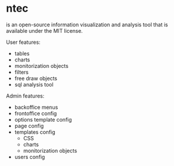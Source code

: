 ntec
====

is an open-source information visualization and analysis tool that is available under the MIT license.

User features:

<ul>	
	<li>tables</li>
	<li>charts</li>
	<li>monitorization objects</li>
	<li>filters</li>
	<li>free draw objects</li>
	<li>sql analysis tool</li>
</ul>	
	
Admin features:

<ul>	
	<li>backoffice menus</li>
	<li>frontoffice config</li>
	<li>options template config</li>
	<li>page config</li>
	<li>templates config
		<ul>
			<li>CSS</li>
			<li>charts</li>
			<li>monitorization objects</li>
		</ul>
	</li>
	<li>users config</li>
</ul>	
